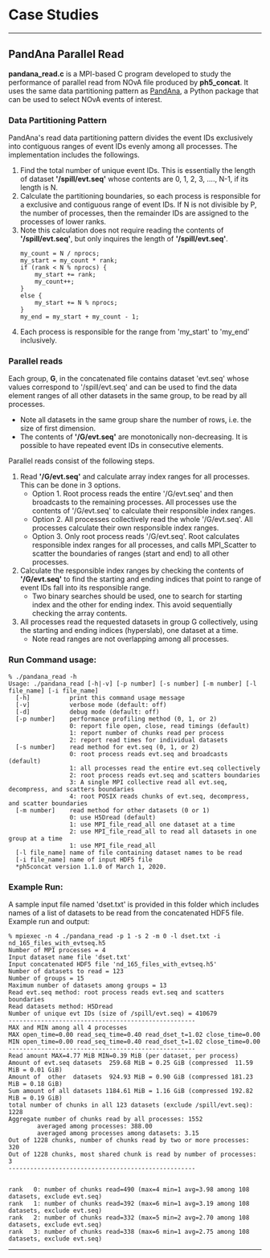 # Case Studies

---
## PandAna Parallel Read

**pandana_read.c** is a MPI-based  C program developed to study the performance
of parallel read from NOvA file produced by **ph5_concat**. It uses the same
data partitioning pattern as [PandAna](https://bitbucket.org/mpaterno/pandana),
a Python package that can be used to select NOvA events of interest.

### Data Partitioning Pattern
PandAna's read data partitioning pattern divides the event IDs exclusively into
contiguous ranges of event IDs evenly among all processes. The implementation
includes the followings.
1. Find the total number of unique event IDs. This is essentially the length of
   dataset **'/spill/evt.seq'** whose contents are 0, 1, 2, 3, ...., N-1, if
   its length is N.
2. Calculate the partitioning boundaries, so each process is responsible for a
   exclusive and contiguous range of event IDs. If N is not divisible by P, the
   number of processes, then the remainder IDs are assigned to the processes of
   lower ranks.
3. Note this calculation does not require reading the contents of
   **'/spill/evt.seq'**, but only inquires the length of **'/spill/evt.seq'**.
   ```
   my_count = N / nprocs;
   my_start = my_count * rank;
   if (rank < N % nprocs) {
       my_start += rank;
       my_count++;
   }
   else {
       my_start += N % nprocs;
   }
   my_end = my_start + my_count - 1;
   ```
4. Each process is responsible for the range from 'my_start' to 'my_end' inclusively.

### Parallel reads
Each group, **G**, in the concatenated file contains dataset 'evt.seq' whose values 
correspond to '/spill/evt.seq' and can be used to find the data element ranges of
all other datasets in the same group, to be read by all processes.
   * Note all datasets in the same group share the number of rows, i.e. the
     size of first dimension.
   * The contents of **'/G/evt.seq'** are monotonically non-decreasing. It is
     possible to have repeated event IDs in consecutive elements.

Parallel reads consist of the following steps.
1. Read **'/G/evt.seq'** and calculate array index ranges for all processes. 
   This can be done in 3 options.
   * Option 1. Root process reads the entire '/G/evt.seq' and then broadcasts 
     to the remaining processes. All processes use the contents of
     '/G/evt.seq' to calculate their responsible index ranges. 
   * Option 2. All processes collectively read the whole '/G/evt.seq'. All
     processes calculate their own responsible index ranges.
   * Option 3. Only root process reads '/G/evt.seq'. Root calculates
     responsible index ranges for all processes, and calls MPI_Scatter to 
     scatter the boundaries of ranges (start and end) to all other processes.
2. Calculate the responsible index ranges by checking the contents of 
   **'/G/evt.seq'** to find the starting and ending indices that point to range 
   of event IDs fall into its responsible range.
   * Two binary searches should be used, one to search for starting index and
     the other for ending index. This avoid sequentially checking the array
     contents.
3. All processes read the requested datasets in group G collectively, using
   the starting and ending indices (hyperslab), one dataset at a time.
   * Note read ranges are not overlapping among all processes.


### Run Command usage:
  ```
  % ./pandana_read -h
  Usage: ./pandana_read [-h|-v] [-p number] [-s number] [-m number] [-l file_name] [-i file_name]
    [-h]           print this command usage message
    [-v]           verbose mode (default: off)
    [-d]           debug mode (default: off)
    [-p number]    performance profiling method (0, 1, or 2)
                   0: report file open, close, read timings (default)
                   1: report number of chunks read per process
                   2: report read times for individual datasets
    [-s number]    read method for evt.seq (0, 1, or 2)
                   0: root process reads evt.seq and broadcasts (default)
                   1: all processes read the entire evt.seq collectively
                   2: root process reads evt.seq and scatters boundaries
                   3: A single MPI collective read all evt.seq, decompress, and scatters boundaries
                   4: root POSIX reads chunks of evt.seq, decompress, and scatter boundaries
    [-m number]    read method for other datasets (0 or 1)
                   0: use H5Dread (default)
                   1: use MPI_file_read_all one dataset at a time
                   2: use MPI_file_read_all to read all datasets in one group at a time
                   1: use MPI_file_read_all
    [-l file_name] name of file containing dataset names to be read
    [-i file_name] name of input HDF5 file
    *ph5concat version 1.1.0 of March 1, 2020.
  ```

### Example Run:
A sample input file named 'dset.txt' is provided in this folder which includes
names of a list of datasets to be read from the concatenated HDF5 file.
Example run and output:
  ```
  % mpiexec -n 4 ./pandana_read -p 1 -s 2 -m 0 -l dset.txt -i nd_165_files_with_evtseq.h5
  Number of MPI processes = 4
  Input dataset name file 'dset.txt'
  Input concatenated HDF5 file 'nd_165_files_with_evtseq.h5'
  Number of datasets to read = 123
  Number of groups = 15
  Maximum number of datasets among groups = 13
  Read evt.seq method: root process reads evt.seq and scatters boundaries
  Read datasets method: H5Dread
  Number of unique evt IDs (size of /spill/evt.seq) = 410679
  ----------------------------------------------------
  MAX and MIN among all 4 processes
  MAX open_time=0.00 read_seq_time=0.40 read_dset_t=1.02 close_time=0.00
  MIN open_time=0.00 read_seq_time=0.40 read_dset_t=1.02 close_time=0.00
  ----------------------------------------------------
  Read amount MAX=4.77 MiB MIN=0.39 MiB (per dataset, per process)
  Amount of evt.seq datasets  259.68 MiB = 0.25 GiB (compressed  11.59 MiB = 0.01 GiB)
  Amount of  other  datasets  924.93 MiB = 0.90 GiB (compressed 181.23 MiB = 0.18 GiB)
  Sum amount of all datasets 1184.61 MiB = 1.16 GiB (compressed 192.82 MiB = 0.19 GiB)
  total number of chunks in all 123 datasets (exclude /spill/evt.seq): 1228
  Aggregate number of chunks read by all processes: 1552
          averaged among processes: 388.00
          averaged among processes among datasets: 3.15
  Out of 1228 chunks, number of chunks read by two or more processes: 320
  Out of 1228 chunks, most shared chunk is read by number of processes: 3
  ----------------------------------------------------


  rank   0: number of chunks read=490 (max=4 min=1 avg=3.98 among 108 datasets, exclude evt.seq)
  rank   1: number of chunks read=392 (max=6 min=1 avg=3.19 among 108 datasets, exclude evt.seq)
  rank   2: number of chunks read=332 (max=5 min=2 avg=2.70 among 108 datasets, exclude evt.seq)
  rank   3: number of chunks read=338 (max=6 min=1 avg=2.75 among 108 datasets, exclude evt.seq)
  ```
---
